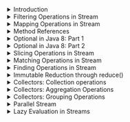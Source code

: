 <details>
<summary>Introduction</summary>

Introduces the Stream API.

The following topics are covered:
- Stream creation
  - a) `Stream.of(v1, v2, v3, ...)`
  - b) `List.stream()`
- The Stream interfaces
  - Intermediate operations
  - Terminal operations

The addition of the `Stream` API was one of the major features added to Java 8. A `Stream` in Java can be defined as a sequence of elements from a source that supports aggregate operations on its elements. The source here refers to collections or arrays that provide data to a stream.

A few important points about streams are:
1. A stream is not a data structure itself. It is a bunch of operations applied to a source. The source can be collections, arrays or I/O channels.
2. Streams don’t change the original data structure.
3. There can be zero or more intermediate operations that transform a stream into another stream.
4. Each intermediate operation is lazily executed (This will be discussed later).
5. Terminal operations produce the result of the stream.

### Stream creation

Streams can be created from different element sources, e.g., a collection or an array with the help of `stream()` and `of()` methods. Below are the different ways to create a stream.

### a) `Stream.of(v1, v2, v3, ...)`

In the below example, we are creating a stream of integers using the `Stream.of()` method.

```java
import java.util.stream.Stream;

public class StreamDemo {
    public static void main(String[] args) {
        Stream<Integer> stream = Stream.of(1,2,3,4,5,6,7,8,9);
        stream.forEach(p -> System.out.println(p));
    }
}
```

#### Output

```
1
2
3
4
5
6
7
8
9
```

### b) `List.stream()`

In the below example, we are creating a stream from a `List`.

```java
import java.util.ArrayList;
import java.util.List;
import java.util.stream.Stream;

public class StreamDemo {
    public static void main(String[] args) {
        List<String> list = new ArrayList<>();
        list.add("a");
        list.add("b");
        list.add("c");
        list.add("d");

        Stream<String> stream = list.stream();
        stream.forEach(p -> System.out.println(p));
    }
}
```

#### Output

```
a
b
c
d
```

### The Stream interfaces

The Stream API defines a few interfaces such as `Stream`, `IntStream`, `LongStream`, etc.

The `Stream<T>` interface is for object elements. For primitives, it defines `IntStream`, `LongStream` and `DoubleStream` interfaces.

It is a good practice to use primitive streams if you are dealing with primitives because wrapping primitives to objects and auto-boxing is a costly process.

Below is the complete list of methods defined in Stream API.

![img.png](img/01.png)

The methods defined by these interfaces can be divided into the following two categories:

### Intermediate operations

These methods do not produce any results. They usually accept functional interfaces as parameters and always return a new stream. Some examples of intermediate operations are `filter()`, `map()`, etc.

### Terminal operations

These methods produce some results, e.g., `count()`, `toArray(..)`, and `collect(..)`.

The streams operations can be further classified as:
1. filtering
2. slicing
3. mapping
4. matching and finding
5. reduction
6. collect

This was the basic introduction to streams. In subsequent sections, we will explore each of these operations. We will also look at how these methods are combined to process collections.

---

The next section discusses the filtering operations in `Stream`.

</details>


<details>
<summary>Filtering Operations in Stream</summary>

Discusses filtering operations in `Stream`.

The following topics are covered:
- `filter()` method
- `filter()` with custom object
- `filter()` chaining

The filtering operations filters the given stream and returns a new stream, which contains only those elements that are required for the next operation.

### `filter()` method

The `Stream` interface has a `filter()` method to filter a stream. This is an intermediate operation. Below is the method definition of the `filter()` method.

`Stream filter(Predicate<? super T> predicate)`

**Parameter**: A predicate to apply to each element to determine if it should be included.

**Return Type**: It returns a stream consisting of the elements of this stream that match the given predicate.

```java
import java.util.ArrayList;
import java.util.List;
import java.util.stream.Stream;

public class StreamDemo {
    public static void main(String[] args) {
        //Created a list of integers
        List<Integer> list = new ArrayList<>();
        list.add(1);
        list.add(12);
        list.add(23);
        list.add(45);
        list.add(6);

        list.stream()                           // Created a stream from the list
                .filter(num -> num > 10)        // filter() operation to get only numbers greater than 10
                .forEach(System.out::println);  // Printing each number in the list after filtering.

        // Again, printing the elements of `List` to show that the original list is not modified.
        System.out.println("Original list is not modified");
        list.stream().forEach(System.out::println);
    }
}
```

#### Output

```
12
23
45
Original list is not modified
1
12
23
45
6
```

In the above example, we created a list of integers. We followed the below steps:
1. Create a stream from the list.
2. Apply a `filter()` operation on this stream. We want to print only those numbers which are **greater than 10**, so we add a filter.

Please note that the filter operation *does not modify the original `List`*.

### `filter()` with custom object

Let's look at another example of `filter()` with a custom object.

In the below example, we are using multiple conditions in the filter method.

```java
import java.util.ArrayList;
import java.util.List;

public class StreamDemo {
    public static void main(String[] args) {
        List<Person> list = new ArrayList<>();  // Create a list of Person object.
        list.add(new Person("Dave", 23));
        list.add(new Person("Joe", 18));
        list.add(new Person("Ryan", 54));
        list.add(new Person("Iyan", 5));
        list.add(new Person("Ray", 63));

        // We are filtering out those persons whose age is more than 18 and less than 60.
        list.stream()
                .filter(person -> person.getAge() > 18 && person.getAge() < 60)
                .forEach(System.out::println);
    }
}

class Person {
    String name;
    int age;

    Person(String name, int age) {
        this.name = name;
        this.age = age;
    }

    public String getName() { return name; }

    public int getAge() { return age; }

    @Override
    public String toString() {
        return "Person{" +
                "name='" + name + '\'' +
                ", age=" + age +
                '}';
    }
}
```

#### Output

```
Person{name='Dave', age=23}
Person{name='Ryan', age=54}
```

In the above example, multiple conditions were used inside the filter.

### `filter()` chaining

In the above example, we wrote all the conditions in a single filter.

We can also chain the filter method to make the code more readable.

```java
import java.util.ArrayList;
import java.util.List;

public class StreamDemo {
    public static void main(String[] args) {
        List<Person> list = new ArrayList<>();
        list.add(new Person("Dave", 23));
        list.add(new Person("Joe", 18));
        list.add(new Person("Ryan", 54));
        list.add(new Person("Iyan", 5));
        list.add(new Person("Ray", 63));

        list.stream()
                .filter(person -> person.getName() != null ) // Filtering the object where name is not null
                .filter(person -> person.getAge() > 18 ) // Filtering the objects where age is greater than 18
                .filter(person -> person.getAge() < 60) // Filtering the objects where age is less than 60
                .forEach(System.out::println);
    }
}

class Person {
    ...
}
```

#### Output

```
Person{name='Dave', age=23}
Person{name='Ryan', age=54}
```

---

The next section discusses the mapping operations in `Stream`.

</details>


<details>
<summary>Mapping Operations in Stream</summary>

Discusses mapping operations and the different ways to transform a stream.

The following topics are covered:
- Understanding `map()`
- Understanding `mapToInt()`
- Understanding `flatMap()`

Mapping operations are those operations that transform the elements of a stream and return a new stream with transformed elements.

A variety of methods can be used to transform a stream into another stream object. The two most common methods used are `map()` and `flatMap()`.

### Understanding `map()`

The `map()` method takes a lambda expression as its only argument and uses it to change every individual element in the stream. Its return value is a new stream object containing the changed elements.

Below is the method definition:

`<R> Stream<R> map(Function<? super T, ? extends R> mapper)`

**Input Parameter**: A function to apply to each element.

**Return type**: Returns a stream consisting of the results of applying the given function to the elements of the stream.

Let's look at a basic example of `map()`. In the below example, we have a list of names. We need to print all the names on the list in the upper case.

```java
import java.util.ArrayList;
import java.util.List;

public class StreamDemo {
    public static void main(String[] args) {
        List<String> list = new ArrayList<>();
        list.add("Dave");
        list.add("Joe");
        list.add("Ryan");
        list.add("Iyan");
        list.add("Ray");
        // map() is used to convert each name to upper case.
        // Note: The map() method does not modify the original list.
        list.stream()
                .map(name -> name.toUpperCase()) // map() takes an input of Function<T, R> type.
                .forEach(System.out::println);   // forEach() takes an input of Consumer type.
    }
}
```

### Understanding `mapToInt()`

**Problem statement**:

Given a list of words, print the length of each word.

**Solution**:

To solve this problem, we can use a `map()`, which takes `s -> s.length()` lambda expression as input. However, have you noticed anything here?

The input is a string and output is an integer. If we use `map(s -> s.length())`, then it will return a stream of integers.

However, in the first lesson, we discussed that if we are dealing with primitives then we should use primitive flavors of stream.

The `mapToInt()` method comes into the picture here. If we use the `mapToInt()` method instead of `map()`, it will return `IntStream` instead of `Stream`.

So, if we are sure that our function is going to return a primitive, instead of using `map()` use `mapToInt()`, `mapToLong()` or `mapToDouble()`.

```java
import java.util.ArrayList;
import java.util.List;

public class StreamDemo {
    public static void main(String[] args) {
        List<String> list = new ArrayList<>();
        list.add("Dave");
        list.add("Joe");
        list.add("Ryan");
        list.add("Iyan");
        list.add("Ray");

        list.stream()
                .mapToInt(name -> name.length())
                .forEach(System.out::println);
    }
}
```

#### Output

```
4
3
4
4
3
```

### Understanding `flatMap()`

Stream `flatMap()` method is used to flatten a stream of collections to a stream of elements combined from all collections.

Basically, `flatMap()` is used to do following operation:
- `Stream<String[]> -> flatMap -> Stream<String>`
- `Stream<Set<String>> -> flatMap -> Stream<String>`
- `Stream<List<String>> -> flatMap -> Stream<String>`

Now, the question is why do we need to flatten our stream? The reason is that intermediate methods such as `filter()` and `distinct()` do not work on streams of `Collections`.

These methods only work on streams of primitives or objects. So, we need to flatten our stream before using these intermediate functions.

Let's see an example of `flatMap()`. In the below code we have a `List<List<String>>`.

We need to filter the strings and then print the filtered strings. The below code, will not print anything because we are not flattening our stream.

```java
import java.util.ArrayList;
import java.util.Arrays;
import java.util.List;
import java.util.stream.Stream;

public class StreamDemo {
    public static void main(String[] args) {
        List<List<String>> list = new ArrayList<>();
        list.add(Arrays.asList("a","b","c"));
        list.add(Arrays.asList("d","e","f"));
        list.add(Arrays.asList("g","h","i"));
        list.add(Arrays.asList("j","k","l"));

        Stream<List<String>> stream1 = list.stream();
        // `filter()` method do not work on stream of collections.
        Stream<List<String>> stream2 = stream1.filter(x -> "a".equals(x.toString()));
        // This will not print anything.
        stream2.forEach(System.out::println);
    }
}
```

#### Output

```
a
```

The above code can be written in a concise format as shown below. It was first written as an individual operation just for explanation.

```java
list.stream()
  .flatMap(s -> s.stream())
  .filter(x -> "a".equals(x))
  .forEach(System.out::println);
```

---

The next section discusses the method references.

</details>


<details>
<summary>Method References</summary>

Defines method references and explore types of method references.

The following topics will be covered:
- Four kinds of method references
  - 1. Static methods
  - 2. Instance method of a particular object
  - 3. Instance method of an arbitrary object
  - 4. Constructor references

Method references, as the name suggests, are the references to a method. They are similar to object references. As we can have reference to an object, we can have reference to a method as well.

Similar to an object reference, we can now pass behavior as parameters. But, you might be wondering what the difference between a method reference and lambda expressions is. There is no difference. Method references are shortened versions of lambda expressions that call a specific method.

Say you have a `Consumer` as defined below:

`Consumer<String> consumer = s -> System.out.println(s);`

This can be written as:

`Consumer<String> consumer = System.out::println;`

Here's one more example. Consider we have a `Function<T, R>` functional interface as defined below:

`Function<Person, Integer>  function = p  -> p.getAge();`

This can be written as:

`Function<Person, Integer>  function = Person::getAge;`

#### Four kinds of method references

There are four kinds of method references.

### 1. Static methods

The syntax to use static methods as method reference is `ClassName::MethodName`.

In the below example, we have a method `getLength()` which returns the length of the `String`. We have written a lambda expression using a method reference to fetch the length of the string.

```java
import java.util.ArrayList;
import java.util.List;

public class StreamDemo {
    public static int getLength(String str){
        return str.length();
    }

    public static void main(String[] args) {
        List<String> list = new ArrayList<>();
        list.add("done");
        list.add("word");
        list.add("practice");
        list.add("fake");

        // Code without using method reference.
        list.stream()
                .mapToInt(str -> StreamDemo.getLength(str))
                .forEach(System.out::println);

        // Code with method reference.
        list.stream()
                .mapToInt(StreamDemo::getLength)
                .forEach(System.out::println);
    }
}
```

#### Output

```
4
4
8
4
4
4
8
4
```

### 2. Instance method of a particular object

The syntax to use the instance method as a method reference is `referenceVariable::MethodName`.

We will look at the same example as above, but, this time, the `getLength()` method is not static.

```java
import java.util.ArrayList;
import java.util.List;

public class StreamDemo {
    public int getLength(String str) {
        return str.length();
    }

    public static void main(String[] args) {
        List<String> list = new ArrayList<>();
        list.add("done");
        list.add("word");
        list.add("practice");
        list.add("fake");

        StreamDemo demo = new StreamDemo();
        // Code without instance method reference.
        list.stream()
                .mapToInt(str -> demo.getLength(str))
                .forEach(System.out::println);

        // Code with instance method reference.
        list.stream()
                .mapToInt(demo::getLength)
                .forEach(System.out::println);
    }
}
```

#### Output

```
4
4
8
4
4
4
8
4
```

### 3. Instance method of an arbitrary object

This type of method reference does not require the object of the referenced class. We can directly use the class name in the method reference.

```java
import java.util.ArrayList;
import java.util.List;

public class StreamDemo {
    public int getLength(String str) {
        return str.length();
    }

    public static void main(String[] args) {
        List<Employee> list = new ArrayList<>();
        list.add(new Employee("here", 23, 20000));
        list.add(new Employee("is", 18, 40000));
        list.add(new Employee("all", 54, 100000));
        list.add(new Employee("this", 5, 34000));
        list.add(new Employee("information!", 63, 54000));
        // Code without using method reference.
        int totalSalary1 = list.stream()
                .mapToInt(emp -> emp.getSalary())
                .sum();
        
        // Code with method reference.
        int totalSalary = list.stream()
                .mapToInt(Employee::getSalary)
                .sum();

        System.out.println("The total salary is " + totalSalary);
    }
}

class Employee {
    String name;
    int age;
    int salary;

    Employee(String name, int age, int salary) {
        this.name = name;
        this.age = age;
        this.salary = salary;
    }

    public String getName() { return name; }

    public int getAge() { return age; }

    public int getSalary() { return salary; }

    @Override
    public String toString() {
        return "Employee{" +
                "name='" + name + '\'' +
                ", age=" + age +
                ", salary=" + salary +
                '}';
    }
}
```

#### Output

```
The total salary is 248000
```

### 4. Constructor references

We can refer to a constructor in the same way we reference a static method. The only difference is that we need to use a `new` keyword.

```java
import java.util.ArrayList;
import java.util.List;
import java.util.stream.Collectors;

public class StreamDemo {
    public int getLength(String str) { return str.length(); }
    public static void main(String[] args) {
        List<String> list = new ArrayList<>();
        list.add("we");
        list.add("understand that");
        list.add("Java 8");
        list.add("is");
        list.add("dated");

        // Code without constructor reference
        list.stream()
                .map(name -> new Employee(name))
                .forEach(System.out::println);

        // Code with constructor reference
        list.stream()
                .map(Employee::new)
                .forEach(System.out::println);
    }
}


class Employee {
    ...
}
```

#### Output

```
Employee{name='we', age=0, salary=0}
Employee{name='understand that', age=0, salary=0}
Employee{name='Java 8', age=0, salary=0}
Employee{name='is', age=0, salary=0}
Employee{name='dated', age=0, salary=0}
Employee{name='we', age=0, salary=0}
Employee{name='understand that', age=0, salary=0}
Employee{name='Java 8', age=0, salary=0}
Employee{name='is', age=0, salary=0}
Employee{name='dated', age=0, salary=0}
```

---

The next section discusses the `Optional` class in Java 8.

</details>


<details>
<summary>Optional in Java 8: Part 1</summary>

This section discusses the newly introduced `Optional` class. We will also look at different ways of creating an `Optional`.

The following topics will be covered:
- What is an `Optional`?
- Different ways of creating an `Optional`
  - 1) Using `empty()` method
  - 2) Using `of()` method
  - 3) Using `ofNullable()` method

### What is an `Optional`?

Java 8 has introduced a new class `Optional<T>` in the `java.util` package.

The `Optional<T>` is a wrapper class that stores an object of type `T`. The object may or may not be present in the optional.

According to Oracle,

<blockquote>“Java 8 Optional works as a container type for the value which is probably absent or null. Java Optional is a final class present in the java.util package.”</blockquote>

Let us look at how things worked before optional was introduced. In the below example, we have a `getEmployee()` method which gets the employee object from a `Map`. After fetching the employee object, we will print its details.

```java
import java.util.HashMap;
import java.util.Map;

public class StreamDemo {
    Map<Integer, Employee> empMap = new HashMap<>();
    public Employee getEmployee(Integer employeeId) {
        return empMap.get(employeeId);
    }
    public static void main(String[] args) {
        StreamDemo demo = new StreamDemo();
        // Fetching the employee with id 123. But since map is empty this will be null.
        Employee emp = demo.getEmployee(123);
        // This will throw Null Pointer Exception because emp is null.
        System.out.println(emp.getName()); 
    }
}

class Employee {
    ...
}
```

#### Output

```
Exception in thread "main" java.lang.NullPointerException
	at StreamDemo.main(StreamDemo.java:19)
```

As you can see, every time we use an object there is a chance of that dreaded `NullPointerException`. To overcome this we need to add `null` checks, which result in a lot of boilerplate code. Using `Optional` makes the code more readable and less prone to error.

The below example shows how the same program can be written using an `Optional<T>`. Instead of directly returning the `Employee` object, we are wrapping it into an `Optional`.

```java
import java.util.HashMap;
import java.util.Map;
import java.util.Optional;

public class StreamDemo {
    Map<Integer, Employee> empMap = new HashMap<>();
    public Optional<Employee> getEmployee(Integer employeeId) {
        // Before returning the employee object we are wrapping it into an Optional
        return Optional.ofNullable(empMap.get(employeeId));
    }
    public static void main(String[] args) {
        StreamDemo demo = new StreamDemo();
        Optional<Employee> emp = demo.getEmployee(123);
        // Before getting a value from Optional we check if the value is present through isPresent() method.
        if (emp.isPresent()) {
            System.out.println(emp.get().getName());  // We use get() method to get the value from Optional.
        } else {
            System.out.println("No employee returned.");
        }
    }
}

class Employee {
    ...
}
```

#### Output

```
No employee returned.
```

After looking at the above code, you might be wondering what the use of `Optional<T>` is if we need to check whether the value in the optional is `null` or not, using the `isPresent()` method. Why can't we just use the method directly and do a `null` check instead of wrapping it into an `Optional<T>`?

The benefit of `Optional<T>` is not that we are saved from applying a `null` check. The benefit is that `Optional<T>` class provides us lots of utility methods that we can apply to our wrapped objects.

### Different ways of creating an `Optional`

There are three different ways of creating an `Optional` object.

#### 1) Using `empty()` method

We can create an empty optional using the `empty()` method. The optional created through `empty()` will contain a `null` value.

`Optional < Person > person = Optional.empty();`

#### 2) Using `of()` method

We can create an `Optional` object that has a non-`null` value using `of()` method. If we create an `Optional` using the `of()` method and the value is `null`, then it will throw a **Null Pointer Exception**.

To create an `Optional` using the `of()` method, when you are really sure that the value is not `null`, do the following.

```
Person person = new Person();
Optional<Person> optional = Optional.of(person);
```

#### 3) Using `ofNullable()` method

If while creating the `Optional`, you are not sure if the value is null or not null, then use the `ofNullable()` method. If a non-null value is passed in `Optional.ofNullable()`, then it will return the `Optional`, containing the specified value. Otherwise, it will return an empty `Optional`.

```
Person person = new Person();
Optional<Person> optional = Optional.ofNullable(person);
```

---

This section provided a basic introduction to what an `Optional` is. The subsequent section discusses all the methods present in the `Optional` class.

</details>


<details>
<summary>Optional in Java 8: Part 2</summary>

Discuss some of the methods added in `Optional` class and discuss their functionalities.

The following topics will be covered:
- 1) `isPresent()`
- 2) `ifPresent(Consumer<? super T> consumer)`
- 3) `get()`
- 4) `orElse(T other)`
- 5) `orElseGet(Supplier<? extends T> other)`
- 6) `orElseThrow(Supplier<? extends T> other)`
- 7) `Optional<T> filter(Predicate<? super T> predicate)`
- 8) `map(Function<? super T, ? extends U> mapper)`
- 9) `flatMap(Function<? super T, Optional<U>> mapper)`

In the previous section, we looked at the `Optional<T>` class. You learned what an `Optional` is and how to create it.

In this section, we will look at all the operations that we can perform using an `Optional`.

Below is the list of methods available in the `Optional` class.

![img.png](img/02.png)

### 1) `isPresent()`

The `isPresent()` method is used to check if the optional contains a value or if it is `null`.

The method `isPresent()` returns the value `true` in case the `id` of the `Optional` objects contains a non-null value. Otherwise, it returns a `false` value.

```java
Optional<Person> optional = getPerson();
if (optional.isPresent()) {
    System.out.println(optional.get.getName())
}
```

### 1) `ifPresent(Consumer<? super T> consumer)`

Here is the syntax of the `ifPresent()` method.

`public void ifPresent(Consumer<? super T> consumer)`

It takes in a `Consumer` as a parameter and returns nothing. When `ifPresent()` is called, if a value is present, the specified consumer is invoked with the value. Otherwise, nothing happens.

```java
import java.util.HashMap;
import java.util.Map;
import java.util.Optional;

public class StreamDemo {
    Map<Integer, Employee> empMap = new HashMap<>();
    public void populateEmployee() {
        empMap.put(123, new Employee("Alex", 23, 12000));
    }
    public Optional<Employee> getEmployee(Integer employeeId) {
        // Before returning the employee object we are wrapping it into an Optional
        return Optional.ofNullable(empMap.get(employeeId));
    }
    public static void main(String[] args) {
        StreamDemo demo = new StreamDemo();
        demo.populateEmployee();
        Optional<Employee> emp = demo.getEmployee(123);
        emp.ifPresent(System.out::println);
    }
}

class Employee {
    ...
}
```

#### Output

```
Employee{name='Alex', age=23, salary=12000}
```

### 3) `get()`

The `get()` method returns a value if it is present in this `Optional`. Otherwise, it throws `NoSuchElementException`.

It is risky to use this method without checking if the value is present or not using `isPresent()` method.

```java
import java.util.HashMap;
import java.util.Map;
import java.util.Optional;

public class OptionalDemo {
    public static void main(String[] args) {
        Optional<String> optional = Optional.ofNullable(null);
        // This will throw exception because optional contains a null value.
        System.out.println(optional.get());
    }
}
```

#### Output

```
Exception in thread "main" java.util.NoSuchElementException: No value present
	at java.util.Optional.get(Optional.java:135)
	at OptionalDemo.main(OptionalDemo.java:11)
```

### 3) `orElse(T other)`

This method returns the value present in the optional. If no value is present, then a default value provided as a parameter is returned.

```java
import java.util.HashMap;
import java.util.Map;
import java.util.Optional;

public class OptionalDemo {
    public static void main(String[] args) {
        Optional<String> optional = Optional.ofNullable(null);
        // This will return the default value.
        System.out.println(optional.orElse("default string"));
    }
}
```

#### Output

```
default string
```

### 5) `orElseGet(Supplier<? extends T> other)`

This method returns the value present in the optional. If no value is present, then the value calculated from the supplier provided as a parameter is returned.

```java
import java.util.HashMap;
import java.util.Map;
import java.util.Optional;

public class OptionalDemo {
    public static String getDefaultValue() { return "default"; }
    public static void main(String[] args) {
        Optional<String> optional = Optional.ofNullable(null);
        // This will return the default value.
        System.out.println(optional.orElseGet(OptionalDemo::getDefaultValue));
    }
}
```

#### Output

```
default
```

### 6) `orElseThrow(Supplier<? extends T> other)`

This method returns the value present in the optional. If no value is present, then it throws the exception created by the provided supplier.

```java
import java.util.Optional;

public class OptionalDemo {
    public static void main(String[] args) {
        Optional<String> optional = Optional.ofNullable(null);
        // This will throw exception
        try {
            System.out.println(optional.orElseThrow(() -> new Exception("Resource not found.")));
        } catch (Exception e) {
            e.printStackTrace();
        }

    }
}
```

#### Output

```
java.lang.Exception: Resource not found.
	at OptionalDemo.lambda$main$0(OptionalDemo.java:10)
	at java.util.Optional.orElseThrow(Optional.java:290)
	at OptionalDemo.main(OptionalDemo.java:10)
```

### 7) `Optional<T> filter(Predicate<? super T> predicate)`

The `filter()` method is used to check if the value in our optional matches a particular condition. If yes, then the optional with the value is returned. Otherwise, an empty optional is returned.

```java
import java.util.Optional;

public class OptionalDemo {
    public static void main(String[] args) {
        Optional<String> optional = Optional.ofNullable("orange");
        // Since the filter condition is matched, this will return the optional.
        System.out.println(optional.filter(str -> str.equals("orange")));
        // Since the filter condition is not matched, this will return empty optional.
        System.out.println(optional.filter(str -> str.equals("apple")));
    }
}
```

#### Output

```
Optional[orange]
Optional.empty
```

### 8) `map(Function<? super T, ? extends U> mapper)`

As per Java docs,

<blockquote>“if a value is present, apply the provided mapping function to it, and if the result is non-null, return an Optional describing the result. Otherwise, return an empty Optional.”</blockquote>

```java
import java.util.*;

public class StreamDemo {
    public static void main(String[] args) {
        // Creating an Optional of Employee object.
        Optional<Employee> optional = Optional.of(new Employee("Adam", 54, 20000));
        optional
                .map(emp -> emp.getSalary()) // Fetching the salary from employee object.
                .filter(sal -> sal > 10000) // Checking if the salary is greater than 10000.
                .ifPresent(System.out::println);
    }
}

class Employee {
    ...
}
```

#### Output

```
20000
```

### 9) `flatMap(Function<? super T, Optional<U>> mapper)`

Similar to the `map()` method, we also have the `flatMap()` method as an alternative for transforming values.

The difference is that the `map` transforms values only when they are unwrapped, whereas `flatMap` takes a wrapped value and unwraps it before transforming it.

Let's take the same example that we discussed while looking at `map()`. There is a slight modification though. The `getSalary()` method will return `Optional<Integer>`, so the return type of the `optional.map(emp -> emp.getSalary())` operation will be `Optional<Optional<Integer>>`.

`Optional<Optional<Integer>> op1 = optional.map(emp -> emp.getSalary());`

If we don't need a nested `Optional`, then we can use a `flatMap()`.

`Optional<Integer> op1 = optional.flatMap(emp -> emp.getSalary());`

Here is the complete code example.

```java
import java.util.*;

public class OptionalDemo {
    public static void main(String[] args) {
        // Creating an Optional of Employee object.
        Optional<Employee> optional = Optional.of(new Employee("Adam", 54, 20000));
        optional.flatMap(emp -> emp.getSalary())
                .filter(sal -> sal > 10000)
                .ifPresent(System.out::println);
    }
}

class Employee {
    ...
}
```

---

The following section discusses slicing operations in `Stream`.

</details>


<details>
<summary>Slicing Operations in Stream</summary>

Discusses some of the most common slicing methods present in the `Stream` API.

The following topics are covered:
- 1. `distinct()`
- 2. `limit()`
- 3. `skip()`

The slicing operations are intermediate operations, and, as the name implies, they are used to slice a stream.

Now, we will look at some of the most common slicing methods present in Stream API.

### 1. `distinct()`

The first operation that we are going to discuss is `distinct()`. It returns a stream consisting of the distinct elements (according to `Object.equals(Object)`) of this stream.

So, if you have a stream of custom objects then your custom class should override `equals()` and `hashcode()` methods.

Let’s look at an example to understand `distinct()` better. In the below example, we have a list of countries. The list can contain duplicate elements as well. We need to print all the distinct countries.

```java
import java.util.ArrayList;
import java.util.Arrays;
import java.util.List;
import java.util.stream.Stream;

public class StreamDemo {
    public static void main(String[] args) {
        List<String> countries = new ArrayList<>();
        countries.add("India");
        countries.add("USA");
        countries.add("China");
        countries.add("India");
        countries.add("UK");
        countries.add("China");

        countries.stream()
                .distinct()
                .forEach(System.out::println);
    }
}
```

#### Output

```
India
USA
China
UK
```

### 2. `limit()`

This is also an intermediate function. It returns a stream consisting of the elements of this stream, truncated to be no longer than `maxSize` in length.

Below is the method syntax:

`Stream<T> limit(long maxSize)`

In our example above, we used the `distinct()` method to get only the distinct countries. Now we will limit the number of countries to three.

```java
import java.util.ArrayList;
import java.util.Arrays;
import java.util.List;
import java.util.stream.Stream;

public class StreamDemo {
    public static void main(String[] args) {
        List<String> countries = new ArrayList<>();
        countries.add("India");
        countries.add("USA");
        countries.add("China");
        countries.add("India");
        countries.add("UK");
        countries.add("China");

        countries.stream()
                .distinct()
                .limit(3)
                .forEach(System.out::println);
    }
}
```

#### Output

```
India
USA
China
```

### 2) `skip()`

Like `distinct()` and `limit()`, `skip()` is also an intermediate method. It returns a stream consisting of the remaining elements of this stream after discarding the first **n** elements of the stream.

Below is the syntax of this method.

`Stream<T> skip(long n)`

If this stream contains fewer than `n` elements then an empty stream will be returned.

```java
import java.util.ArrayList;
import java.util.Arrays;
import java.util.List;
import java.util.stream.Stream;

public class StreamDemo {
    public static void main(String[] args) {
        List<String> countries = new ArrayList<>();
        countries.add("India");
        countries.add("USA");
        countries.add("China");
        countries.add("India");
        countries.add("UK");
        countries.add("China");

        countries.stream()
                .distinct()
                .skip(2)
                .forEach(System.out::println);
    }
}
```

#### Output

```
China
UK
```

This is all we have for slicing functions. The next section discusses matching functions.

</details>


<details>
<summary>Matching Operations in Stream</summary>

Discuss the matching operations in the `Stream` API.

The following topics are covered:
- 1) `anyMatch()`
- 2) `allMatch()`
- 3) `noneMatch()`

Matching operations are terminal operations that are used to check if elements with certain criteria are present in the stream or not.

There are mainly three matching functions available in `Stream`. These are:
- `anyMatch()`
- `allMatch()`
- `noneMatch()`

We will discuss each one of them with examples.

### 1) `anyMatch()`

Here is the syntax of this method:

`boolean anyMatch(Predicate<? super T> predicate)`

It takes a predicate as input and returns
- `true` if at least one element matches the criteria.
- `false` if no element matches the criteria
- `false` if the stream is empty

In the below example, we have a `List` of `Person` objects. We need to check if there is any person residing in a particular country.

```java
import java.util.ArrayList;
import java.util.Arrays;
import java.util.List;
import java.util.stream.Stream;

public class StreamDemo {

    public static void main(String[] args) {
        List<Person> list = new ArrayList<>();
        list.add(new Person("Dave", 23,"India"));
        list.add(new Person("Joe", 18,"USA"));
        list.add(new Person("Ryan", 54,"Canada"));
        list.add(new Person("Iyan", 5,"India"));
        list.add(new Person("Ray", 63,"China"));

        boolean anyCanadian = list.stream()
                .anyMatch(p -> p.getCountry().equals("Canada"));

        System.out.println("Is there any resident of Canada: " + anyCanadian);
    }
}


class Person {
    ...
}
```

#### Output

```
Is there any resident of Canada: true
```

### 2) `allMatch()`

Here is the syntax of this method:

`boolean allMatch(Predicate<? super T> predicate)`

It takes a predicate as input and returns
- `true` if all elements match the criteria.
- `true` if the stream is empty.
- `false` if even a single element does not match the criteria.

In the below example, we have a `List` of `Person` objects. We need to check if all the persons are residents of a particular country.

```java
import java.util.ArrayList;
import java.util.Arrays;
import java.util.List;
import java.util.stream.Stream;

public class StreamDemo {
    public static void main(String[] args) {
        List<Person> list = new ArrayList<>();
        list.add(new Person("Dave", 23,"India"));
        list.add(new Person("Joe", 18,"USA"));
        list.add(new Person("Ryan", 54,"Canada"));
        list.add(new Person("Iyan", 5,"India"));
        list.add(new Person("Ray", 63,"China"));

        boolean anyCanadian = list.stream()
                .allMatch(p -> p.getCountry().equals("Canada"));

        System.out.println("Are all persons canadian: " + anyCanadian);
    }
}

class Person {
    ...
}
```

#### Output

```
Are all persons canadian: false
```

### 3) `noneMatch()`

Here is the syntax of this method:

`boolean noneMatch(Predicate<? super T> predicate)`

It takes a predicate as input and returns
- `true` if no elements of the stream match the provided predicate.
- `true` if the stream is empty
- `false` if even a single element matches the criteria.

In the below example, we have a `List` of `Person` objects. We need to check if all the persons are residents of a particular country.

```java
import java.util.ArrayList;
import java.util.Arrays;
import java.util.List;
import java.util.stream.Stream;

public class StreamDemo {
    public static void main(String[] args) {
        List<Person> list = new ArrayList<>();
        list.add(new Person("Dave", 23, "India"));
        list.add(new Person("Joe", 18, "USA"));
        list.add(new Person("Ryan", 54, "Canada"));
        list.add(new Person("Iyan", 5, "India"));
        list.add(new Person("Ray", 63, "China"));

        boolean anyRussian = list.stream()
                .noneMatch(p -> p.getCountry().equals("Russia"));

        System.out.println(anyRussian);
    }
}

class Person {
    ...
}
```

#### Output

```
true
```

---

That’s all for matching operations. The next section discusses finding operations.

</details>


<details>
<summary>Finding Operations in Stream</summary>

Discuss the finding operations in the `Stream` provided by the `findFirst()` and `findAny()` methods.

The following topics are covered:
- 1) `findFirst()`
- 2) `findAny()`

In the previous lesson, we looked at matching operations. Those operations check whether the elements in the stream match particular criteria, and they return `true` or `false`.

However, sometimes we need to get the matched element instead of just verifying if it is present or not. The finding operations are used for this purpose. There are two basic finding operations in streams, i.e., `findFirst()` and `findAny()`.

These operations are typically used with a `filter()` operation, but it is not necessary that they are used only with a `filter()` operation.

The below paragraphs discuss each finding operation.

### 1) `findFirst()`

Below is the syntax of this operation.

`Optional<T> findFirst()`

It returns an `Optional` describing the first element of this stream, or an empty `Optional` if the stream is empty. We already discussed `Optional` in the lambda expression section. Please revisit that section to learn about `Optional`.

In the below example we have a `List` of `Person` objects. We need to get the first person on the list who belongs to a particular country.

```java
import java.util.ArrayList;
import java.util.List;
import java.util.Optional;

public class StreamDemo {
    public static void main(String[] args) {
        List<Person> list = new ArrayList<>();
        list.add(new Person("Dave", 23, "India"));
        list.add(new Person("Joe", 18, "USA"));
        list.add(new Person("Ryan", 54, "Canada"));
        list.add(new Person("Iyan", 5, "India"));
        list.add(new Person("Ray", 63, "China"));

         Optional<Person> person = list.stream()               // Creating a Stream of person objects.
                 .filter(p -> p.getCountry().equals("India"))  // Filter to get only persons living in India.
                 .findFirst();                                 // Returning the first person encountered.

         if (person.isPresent()) {
             System.out.println(person);
         }
    }
}

class Person {
    ...
}
```

#### Output

```
Optional[Person{name='Dave', age=23, country=India}]
```

### 2) `findAny()`

Below is the syntax of this operation.

`Optional<T> findAny()`

It returns an `Optional` describing some element of this stream, or an empty `Optional` if the stream is empty. You might be wondering why this method is needed if we already have the `findFirst()` operation.

This operation is particularly useful in the case of **parallel streams**. Parallel streams weren't discussed in previous sections, but will be discussed in later sections. For now, just imagine that we can create a parallel stream so that the intermediate operations can be applied in parallel.

If the `findFirst()` method is used in the parallel stream, it can be very slow. Instead, `findAny()` is used if we are not concerned about which element is returned.

Below is an example of `findAny()`.

```java
import java.util.ArrayList;
import java.util.List;
import java.util.Optional;

public class StreamDemo {
    public static void main(String[] args) {
        List<Person> list = new ArrayList<>();
        list.add(new Person("Dave", 23, "India"));
        list.add(new Person("Joe", 18, "USA"));
        list.add(new Person("Ryan", 54, "Canada"));
        list.add(new Person("Iyan", 5, "India"));
        list.add(new Person("Ray", 63, "China"));

         Optional<Person> person = list.stream()
                 .filter(p -> p.getCountry().equals("India"))
                 .findAny();

         if (person.isPresent()) {
             System.out.println(person);
         }
    }
}

class Person {
    ...
}
```

#### Output

```
Optional[Person{name='Dave', age=23, country=India}]
```

---

The next section discusses mutable reduction using the `reduce()` method.

</details>


<details>
<summary>Immutable Reduction through reduce()</summary>

Discuss immutable reduction using the `reduce()` method.

The following topics are covered:
- Introduction to reduction operations
- 1. `Optional<T> reduce(BinaryOperator<T> accumulator)`
- 2. `T reduce(T identity, BinaryOperator<T> accumulator)`
- 3. `<U> U reduce(U identity, BiFunction<U, ? super T, U> accumulator, BinaryOperator<U> combiner)`
- 4. `max()` and `min()`

Reduction stream operations are those operations that reduce the stream into a single value. The operations that we are going to discuss in this lesson are immutable operations because they reduce the result into a single-valued immutable variable. Given a collection of objects, we may need to get the sum of all the elements, the max element, or any other operation which gives us a single value as a result. This can be achieved through **reduction** operations.

Before we discuss all the reduction operations in detail, let’s first look at some key concepts of reduction:
1. **Identity**: an element that is the initial value of the reduction operation and the default result if the stream is empty.
2. **Accumulator**: a function that takes two parameters: a partial result of the reduction operation and the next element of the stream.
3. **Combiner**: a function used to combine the partial result of the reduction operation when
   - the reduction is parallelized,
   - or there’s a mismatch between the types of the accumulator arguments and the types of the accumulator implementation.

Here's a look at some of the reduction methods.

### 1. `Optional<T> reduce(BinaryOperator<T> accumulator)`

As we can see, this method takes a `BinaryOperator` as an input and returns an `Optional` that describes the reduced value.

The `reduce()` method iteratively applies the accumulator function on the current input element.

In the below example, we need to find the total salaries of all the employees in an organization.

For this, we are going to use the `reduce(BinaryOperator<T> accumulator)` operation.

```java
import java.util.ArrayList;
import java.util.List;
import java.util.Optional;

public class StreamDemo {
  public static void main(String[] args) {
    List<Employee> list = new ArrayList<>();
    list.add(new Employee("Dave", 23, 20000));
    list.add(new Employee("Joe", 18, 40000));
    list.add(new Employee("Ryan", 54, 100000));
    list.add(new Employee("Iyan", 5, 34000));
    list.add(new Employee("Ray", 63, 54000));

    Optional<Integer> totalSalary = list.stream()
            .map(p -> p.getSalary())  // Converting the Stream of Employees to Stream of salaries.
            .reduce((p, q) -> p + q);

    totalSalary.ifPresent(integer -> System.out.println("The total salary is " + integer));
  }
}

class Employee {
    ...
}
```

#### Output

```
The total salary is 248000
```

In the above example, we could have used a `sum()` operation instead of `reduce()`, but the `sum()` operation is available in `IntStream`.

So, if we need to get the sum of all the elements in our stream, we should convert it into `IntStream` and then directly use `sum()`.

```java
import java.util.ArrayList;
import java.util.List;
import java.util.Optional;

public class StreamDemo {
    public static void main(String[] args) {
        List<Employee> list = new ArrayList<>();
        list.add(new Employee("Dave", 23, 20000));
        list.add(new Employee("Joe", 18, 40000));
        list.add(new Employee("Ryan", 54, 100000));
        list.add(new Employee("Iyan", 5, 34000));
        list.add(new Employee("Ray", 63, 54000));

        int totalSalary = list.stream()
                .mapToInt(p -> p.getSalary())
                .sum();

        System.out.println("The total salary is " + totalSalary);
    }
}

class Employee {
    ...
}
```

#### Output

```
The total salary is 248000
```

### 2. `T reduce(T identity, BinaryOperator<T> accumulator)`

As per Java docs, this method

<blockquote>“performs a reduction on the elements of this stream, using the provided identity value and an associative accumulation function, and returns the reduced value.”</blockquote>

This method has an extra `identity` parameter. It is the initial value of reduction. It is the default result of reduction if there are no elements in the stream. That's the reason, this version of the reduce method doesn’t return `Optional` because it would at least return the identity element.

In the below example, we provide five as an identity. *If the stream is empty, five will be returned*. *If the stream is not empty, five will be added to the sum*.

```java
import java.util.ArrayList;
import java.util.List;
import java.util.Optional;

public class StreamDemo {
    public static void main(String[] args) {
        List<Integer> list = new ArrayList<>();
        list.add(1);
        list.add(2);
        list.add(3);
        list.add(4);
        list.add(5);
        list.add(6);

        int totalSum = list.stream()
                .reduce(5, (partialSum, num) -> partialSum + num);

        System.out.println("Total Sum is " + totalSum);
    }
}
```

#### Output

```
Total Sum is 26
```

### 3. `<U> U reduce(U identity, BiFunction<U, ? super T,U> accumulator, BinaryOperator<U> combiner)`

As per Java Docs, this method

<blockquote>performs a reduction on the elements of this stream, using the provided identity, accumulation and combining functions.</blockquote>

If we are using a parallel stream, then the Java runtime splits the stream into multiple substreams. In such cases, we need to use a function to combine the results of the substreams into a single one. This is done by a **combiner**.

We will use a parallel stream in the example shown above to see how a combiner works.

```java
import java.util.ArrayList;
import java.util.List;
import java.util.Optional;

public class StreamDemo {
    public static void main(String[] args) {
        List<Integer> list = new ArrayList<>();
        list.add(1);
        list.add(2);
        list.add(3);
        list.add(4);
        list.add(5);
        list.add(6);

        int totalSum = list.parallelStream()
                .reduce(0, (partialSum, num) -> partialSum + num, Integer::sum);

        System.out.println("Total Sum is " + totalSum);
    }
}
```

#### Output

```
Total Sum is 21
```

### 4. `max()` and `min()`

`max()` and `min()` operations are very helpful if we need to get the largest or smallest element from a stream.

Here is the syntax of `max()` operation:

`Optional<T> max(Comparator<? super T> comparator)`

It takes a `Comparator` as a parameter and returns an `Optional`. Let's see an example.

```java
import java.util.Comparator;
import java.util.List;
import java.util.Optional;

public class StreamDemo {
    public static void main(String[] args) {
        List<Integer> list = new ArrayList<>();
        list.add(1);
        list.add(2);
        list.add(3);
        list.add(4);
        list.add(5);
        list.add(6);

        Optional<Integer> max = list.stream()
                .max(Comparator.naturalOrder());

        System.out.println("Max value is " + max.get());

        Optional<Integer> min = list.stream()
                .min(Comparator.naturalOrder());

        System.out.println("Min value is " + min.get());
    }
}
```

#### Output

```
Max value is 6
Min value is 1
```

In the above example, we have a stream of integers. Therefore, we used a `Comparator` which sorts the integers according to the natural order.

If the stream is of a custom object, you can provide a custom comparator as well.

---

The next section discusses Collectors.

</details>


<details>
<summary>Collectors: Collection operations</summary>

Discuss the immutable reduction operations using the `collect()` method.

The following topics are covered:
- Mutable reductions
- Collectors
  - 1. `Collectors.toList()`
  - 2. `Collectors.toSet()`
  - 3. `Collectors.toCollection(Supplier<C> collectionFactory)`
  - 4. `Collectors.toMap()`
  - 5. `collectingAndThen(Collector<T, A, R> downstream, Function<R, RR> finisher)`

In the earlier lesson, we discussed some immutable reduction methods. In this lesson, we will discuss mutable reduction methods.

### Mutable reductions

The mutable reductions collect the desired results into a mutable container object, such as a `java.util.Collection` or an array.

The mutable reduction is achieved through the `collect()` method. It is one of the Java 8 Stream API’s terminal methods.

There are two overloaded versions of the `collect()` method:
1. `collect(Collector<? super T,A,R> collector)`
2. `<R> R collect(Supplier<R> supplier, BiConsumer<R, ? super T> accumulator, BiConsumer<R, R> combiner)`

This section focuses on the `collect()` method which takes an instance of `Collector` as input.

We have two options:
1. We can create our own `Collector` implementation.
2. We can use the predefined implementations provided by the `Collectors` class.

Before discussing the `collect()` method further, we will first discuss the `Collectors` class in detail and look at how its methods are used with the `collect()` method to reduce streams.

### `Collectors`

`Collectors` is a final class that extends the `Object` class. It provides the most common mutable reduction operations that could be required by application developers as individual static methods.

Some of the important reduction operations already implemented in the `Collectors` class are listed below:

| Method                                             | Purpose                                                                                                                                                              |
|----------------------------------------------------|----------------------------------------------------------------------------------------------------------------------------------------------------------------------|
| `toList()`                                         | Collects stream elements in a `List`.                                                                                                                                |
| `toSet()`                                          | Collects stream elements in a `Set`.                                                                                                                                 |
| `toMap()`                                          | Returns a `Collector` that accumulates elements into a `Map` whose keys and values are the result of applying the provided mapping functions to the input elements.  |
| `collectingAndThen()`                              | Collects stream elements and then transforms them using a `Function`.                                                                                                |
| `summingDouble()`, `summingLong()`, `summingInt()` | Sums-up stream elements after mapping them to a `Double` / `Long` / `Integer` value using specific type `Function`.                                                  |
| `reducing()`                                       | Reduces elements of stream based on the `BinaryOperator` function provided.                                                                                          |
| `partitioningBy()`                                 | Partitions stream elements into a `Map` based on the `Predicate` provided.                                                                                           |
| `counting()`                                       | Counts the number of stream elements.                                                                                                                                |
| `groupingBy()`                                     | Produces a `Map` of elements grouped by the grouping criteria provided.                                                                                              |
| `mapping()`                                        | Applies a mapping operation to all stream elements being collected.                                                                                                  |
| `joining()`                                        | For concatenation of stream elements into a single `String`.                                                                                                         |
| `minBy()` / `maxBy()`                              | Finds the minimum/maximum of all stream elements based on the `Comparator` provided.                                                                                 |

Let's look at these methods and discuss how they work.

### 1. `Collectors.toList()`

It returns a `Collector` that collects all the input elements into a new `List`.

Suppose we need to get a `List` of employee names. We can use the `toList()` method.

```java
import java.util.ArrayList;
import java.util.List;
import java.util.Optional;
import java.util.stream.Collectors;

public class CollectorsDemo {
    public static void main(String[] args){
        List<Employee> employeeList = new ArrayList<>();
        employeeList.add(new Employee("Alex" , 23, 23000, "USA"));
        employeeList.add(new Employee("Ben" , 63, 25000, "India"));
        employeeList.add(new Employee("Dave" , 34, 56000, "Bhutan"));
        employeeList.add(new Employee("Jodi" , 43, 67000, "China"));
        employeeList.add(new Employee("Ryan" , 53, 54000, "Libya"));
        
        List<String> empName = employeeList.stream()
                .map(emp -> emp.getName())
                .collect(Collectors.toList());
        
        System.out.println(empName);
    }
}

class Employee {
    ...
}
```

#### Output

```
[Alex, Ben, Dave, Jodi, Ryan]
```

### 2. `Collectors.toSet()`

It returns a `Collector` that collects all input elements into a new `Set`.

Suppose we have a list of employees, and we need to get a set of countries to which our employees belong. In this case, we can use `toSet()` method.

```java
import java.util.ArrayList;
import java.util.Set;
import java.util.List;
import java.util.stream.Collectors;

public class CollectorsDemo {
    public static void main(String[] args){
        List<Employee> employeeList = new ArrayList<>();
        employeeList.add(new Employee("Alex", 23, 23000, "USA"));
        employeeList.add(new Employee("Ben", 63, 25000, "India"));
        employeeList.add(new Employee("Dave", 34, 56000, "Bhutan"));
        employeeList.add(new Employee("Jodi", 43, 67000, "China"));
        employeeList.add(new Employee("Ryan", 53, 54000, "Libya"));
        
        Set<String> empName = employeeList.stream()
                .map(emp -> emp.getCountry())
                .collect(Collectors.toSet());
        
        System.out.println(empName);
    }
}

class Employee {
    ...
}
```

#### Output

```
[USA, Bhutan, China, Libya, India]
```

### 3. `Collectors.toCollection(Supplier<C> collectionFactory)`

This method returns a `Collector` that collects all the input elements into a new `Collection`. This method takes a `Supplier` as a parameter. The `Supplier` supplies the collection of our choice.

Below is an example of collecting the first three employees in a `LinkedList`.

**Note**: In the below example, we provide the supplier to the `toCollection()` method as `LinkedList::new`. We can also write it as `() -> new LinkedList<>();` but we should always prefer method references as they are shorter and more readable.

```java
import java.util.ArrayList;
import java.util.LinkedList;
import java.util.List;
import java.util.stream.Collectors;

public class CollectorsDemo {
    public static void main(String[] args) {
        List<Employee> employeeList = new ArrayList<>();
        employeeList.add(new Employee("Alex", 23, 23000));
        employeeList.add(new Employee("Ben", 63, 25000));
        employeeList.add(new Employee("Dave", 34, 56000));
        employeeList.add(new Employee("Jodi", 43, 67000));
        employeeList.add(new Employee("Ryan", 53, 54000));

        LinkedList<String> empName = employeeList.stream()
                .map(emp -> emp.getName())
                .collect(Collectors.toCollection(LinkedList::new));

        System.out.println(empName);
    }
}

class Employee {
    ...
}
```

#### Output

```
[Alex, Ben, Dave, Jodi, Ryan]
```

### 4. `Collectors.toMap()`

`toMap()` is used to collect stream elements into a `Map` instance. This method takes two parameters:
- `keyMapper` - used for extracting a `Map` key from a stream element
- `valueMapper` - used for extracting a value associated with a given key

Suppose we have a list of strings, and we need to create a map where the key is the string and the value is the length of the string. In this case, we can use the `toMap()` method.

```java
import java.util.ArrayList;
import java.util.List;
import java.util.Map;
import java.util.stream.Collectors;

public class CollectorsDemo {
    public static void main(String[] args) {
        List<String> list = new ArrayList<>();
        list.add("done");
        list.add("far");
        list.add("away");
        list.add("again");

        Map<String,Integer> nameMap = list.stream()
                .collect(Collectors.toMap(s -> s, s -> s.length()));

        System.out.println(nameMap);
    }
}
```

#### Output

```
{away=4, far=3, again=5, done=4}
```

The problem with the above example is that, if the list has duplicate elements, `toMap()` will throw an exception.

To solve this problem, there is an overloaded version of `toMap()` that takes an additional `BinaryOperator` as a parameter. This is used to decide which element should be considered in case of duplicates.

In the below example, we have provided a `BinaryOperator` that will take the first element in case a duplicate element is found. Since the length of both strings will be the same it doesn't matter which element we take.

```java
import java.util.ArrayList;
import java.util.List;
import java.util.Map;
import java.util.stream.Collectors;

public class CollectorsDemo {
    public static void main(String[] args) {
        List<String> list = new ArrayList<>();
        list.add("done");
        list.add("far");
        list.add("away");
        list.add("done");

        Map<String,Integer> nameMap = list.stream()
                .collect(Collectors.toMap(s -> s, s -> s.length(), (s1, s2) -> s1));

        System.out.println(nameMap);
    }
}
```

#### Output

```
{away=4, far=3, done=4}
```

There is one more overloaded version of the `toMap()` method, which allows us to provide the implementation of `Map` that will be used.

In the below example, we will convert our stream to a `HashMap`.

```java
import java.util.ArrayList;
import java.util.HashMap;
import java.util.List;
import java.util.Map;
import java.util.stream.Collectors;

public class CollectorsDemo {
    public static void main(String[] args) {
        List<String> list = new ArrayList<>();
        list.add("done");
        list.add("far");
        list.add("away");
        list.add("done");

        Map<String,Integer> nameMap = list.stream()
                .collect(Collectors.toMap(s -> s, s -> s.length(), (s1, s2) -> s1, HashMap::new));

        System.out.println(nameMap);
    }
}
```

#### Output

```

```

### 5. `collectingAndThen(Collector<T, A, R> downstream, Function<R, RR> finisher)`

This method returns a `Collector` that accumulates the input elements into the given `Collector` and then performs an additional finishing function.

In the below example, we are collecting the elements in a list and then converting the list into an unmodifiable list.

```java
import java.util.*;
import java.util.stream.Collectors;

public class CollectorsDemo {
    public static void main(String[] args) {
        List<String> list = new ArrayList<>();
        list.add("done");
        list.add("far");
        list.add("away");
        list.add("done");

        List<String> unmodifiableList = list.stream()
                .collect(Collectors.collectingAndThen(Collectors.toList(), Collections::unmodifiableList));

        System.out.println(unmodifiableList);
    }
}
```

#### Output

```
[done, far, away, done]
```

---

The next section discusses a few other methods used to calculate some data. These methods are available in the `Collectors` class.

</details>


<details>
<summary>Collectors: Aggregation Operations</summary>

Discussion of methods of the `Collectors` class, which are used for aggregation.

The following topics are covered:
- `counting()`
  - `Collectors.summingInt(ToIntFunction<? super T> mapper)`
  - `Collectors.averagingInt(ToIntFunction<? super T> mapper)`
- `minBy(Comparator<? super T> comparator)`
- `maxBy(Comparator<? super T> comparator)`
  - `summarizingInt(ToIntFunction<? super T> mapper)`
- `joining()`

This section discusses some of the methods of the `Collectors` class that help us aggregate the data in streams, e.g., **sum**, **average**, etc.

### 1) `counting()`

This function returns a `Collector` that counts the number of the input elements.

Suppose we have a list of employees, and we need the count of employees with an age more than 30.

In this case, we can use the `counting()` method as shown below.

```java
import java.util.ArrayList;
import java.util.List;
import java.util.stream.Collectors;

public class CollectorsDemo {
    public static void main(String[] args) {
        List<Employee> employeeList = new ArrayList<>();
        employeeList.add(new Employee("Alex", 23, 23000));
        employeeList.add(new Employee("Ben", 63, 25000));
        employeeList.add(new Employee("Dave", 34, 56000));
        employeeList.add(new Employee("Jodi", 43, 67000));
        employeeList.add(new Employee("Ryan", 53, 54000));

        long count = employeeList.stream()
                .filter(emp -> emp.getAge() > 30)
                .collect(Collectors.counting()); // Using the counting() method to get count of employees.

        System.out.println(count);
    }
}

class Employee {
    ...
}
```

#### Output

```
4
```

### 2) `Collectors.summingInt(ToIntFunction<? super T> mapper)`

This method returns a `Collector` that produces the sum of an integer-valued function applied to the input elements.

This method takes a `ToIntFunction` as a parameter.

```java
import java.util.ArrayList;
import java.util.Collections;
import java.util.LinkedList;
import java.util.List;
import java.util.stream.Collectors;

public class CollectorsDemo {
    public static void main(String[] args) {
        List<Employee> employeeList = new ArrayList<>();
        employeeList.add(new Employee("Alex", 23, 23000));
        employeeList.add(new Employee("Ben", 63, 25000));
        employeeList.add(new Employee("Dave", 34, 56000));
        employeeList.add(new Employee("Jodi", 43, 67000));
        employeeList.add(new Employee("Ryan", 53, 54000));

        // Using summingInt() method to get the sum of salaries of all employees.
        int count = employeeList.stream()
                .collect(Collectors.summingInt(emp -> emp.getSalary()));

        System.out.println(count);
    }
}

class Employee {
    ...
}
```

#### Output

```
225000
```

There are similar functions for long and double as well, namely `summingLong()` and `summingDouble()`, respectively.

### 3) `Collectors.averagingInt(ToIntFunction<? super T> mapper)`

This method returns a `Collector` that produces the arithmetic mean of an integer-valued function applied to the input elements. If no elements are present, the result is **0**.

This method takes a `ToIntFunction` as a parameter.

```java
import java.util.ArrayList;
import java.util.Collections;
import java.util.LinkedList;
import java.util.List;
import java.util.stream.Collectors;

public class CollectorsDemo {
    public static void main(String[] args) {
        List<Employee> employeeList = new ArrayList<>();
        employeeList.add(new Employee("Alex", 23, 23000));
        employeeList.add(new Employee("Ben", 63, 25000));
        employeeList.add(new Employee("Dave", 34, 56000));
        employeeList.add(new Employee("Jodi", 43, 67000));
        employeeList.add(new Employee("Ryan", 53, 54000));

        // Using averagingInt() method to get the average of salaries of all employees.
        double average = employeeList.stream()
                .collect(Collectors.averagingInt(emp -> emp.getSalary()));

        System.out.println(average);
    }
}

class Employee {
    ...
}
```

#### Output

```
45000.0
```

There are similar functions for long and double as well, namely `averagingLong()`, and `averagingDouble()` respectively.

### 3) `minBy(Comparator<? super T> comparator)`

It returns a `Collector` that returns the minimum element based on the given comparator.

Let’s say, we have an `ArrayList` of `Employee` objects and we need to find the Employee object with a minimum salary. In this case, we first need to create a `Comparator` that compares two `Employee` objects on the basis of salary.

Then we will use this `Comparator` in the `minBy()` method. The returned value is wrapped in an `Optional` instance. The reason for this is that, it is possible that the `List<Employee>` is empty.

```java
import java.util.*;
import java.util.stream.Collectors;

public class CollectorsDemo {
  public static void main(String[] args) {
    List<Employee> employeeList = new ArrayList<>();
    employeeList.add(new Employee("Alex", 23, 23000));
    employeeList.add(new Employee("Ben", 63, 25000));
    employeeList.add(new Employee("Dave", 34, 56000));
    employeeList.add(new Employee("Jodi", 43, 67000));
    employeeList.add(new Employee("Ryan", 53, 54000));

    // Using minBy() method to get the employee with min salary.
    Optional<Employee> employee = employeeList.stream()
            .collect(Collectors.minBy(Comparator.comparing(Employee::getSalary)));

    employee.ifPresent(value -> System.out.println(value.getName()));
  }
}

class Employee {
    ...
}
```

#### Output

```
Alex
```

### 4) `maxBy(Comparator<? super T> comparator)`

It returns a `Collector` that returns the maximum element based on the given comparator.

The returned value is wrapped in an `Optional` instance.

```java
import java.util.*;
import java.util.stream.Collectors;

public class CollectorsDemo {

    public static void main(String[] args) {
        List<Employee> employeeList = new ArrayList<>();
        employeeList.add(new Employee("Alex", 23, 23000));
        employeeList.add(new Employee("Ben", 63, 25000));
        employeeList.add(new Employee("Dave", 34, 56000));
        employeeList.add(new Employee("Jodi", 43, 67000));
        employeeList.add(new Employee("Ryan", 53, 54000));

        //Using maxBy() method to get the employee with max salary.
        Optional<Employee> employee = employeeList.stream()
                .collect(Collectors.maxBy(Comparator.comparing(Employee::getSalary)));

      employee.ifPresent(value -> System.out.println(value.getName()));
    }
}

class Employee {
    ...
}
```

#### Output:

```
Jodi
```

### 5) `summarizingInt(ToIntFunction<? super T> mapper)`

It returns a `Collector` that applies an int-producing mapping function to each input element and returns summary statistics for the resulting values.

```java
import java.util.*;
import java.util.stream.Collectors;
import java.util.stream.Stream;

public class CollectorsDemo {
    public static void main(String[] args) {
        IntSummaryStatistics summarizingInt = Stream.of("1", "2", "3")
                .collect(Collectors.summarizingInt(Integer::parseInt));
        System.out.println(summarizingInt);
    }
}
```

#### Output

```
IntSummaryStatistics{count=3, sum=6, min=1, average=2.000000, max=3}
```

### 6) `joining()`

It returns a `Collector` that concatenates the input elements into a `String`, in the encounter order. It also has few overloaded versions which allow us to provide delimiters and prefix and suffix strings.

One very important use case of this method can be if we want to create a comma-separated `String` out of a given list.

```java
import java.util.*;
import java.util.stream.Collectors;
import java.util.stream.Stream;

public class CollectorsDemo {
    public static void main(String[] args) {
        // Joining all the strings.
        String joinedString = Stream.of("hello", "how", "are" , "you")
                .collect(Collectors.joining());
        System.out.println(joinedString);

        // Joining all the strings with space in between.
        joinedString = Stream.of("hello", "how", "are" , "you")
                .collect(Collectors.joining(" "));
        System.out.println(joinedString);

        // Joining all the strings with space in between and a prefix and suffix.
        joinedString = Stream.of("hello", "how", "are" , "you")
                .collect(Collectors.joining(" " , "prefix","suffix"));
        System.out.println(joinedString);
    }
}
```

#### Output

```
hellohowareyou
hello how are you
prefixhello how are yousuffix
```

---

The next section discusses grouping operations using `Collectors`.

</details>


<details>
<summary>Collectors: Grouping Operations</summary>

Discuss grouping operations that can be performed through the APIs provided in the `Collectors` class.

- Grouping operations
- `Collectors.groupingBy()`
  - `groupingBy(Function<? super T, ? extends K> classifier)`
  - `groupingBy(Function<? super T, ? extends K> classifier, Collector<? super T, A, D> downstream)`
  - `groupingBy(Function<? super T, ? extends K> classifier, Supplier<M> mapFactory, Collector<? super T, A, D> downstream)`
  - `groupingByConcurrent(Function<? super T, ? extends K> classifier)`
- `Collectors.partitioningBy()`

### Grouping operations

Grouping operations are one of the most important features of streams because they can help you complete a task, which otherwise would have taken a lot of coding, in just 2-3 lines of code.

Let’s say, for example, we have a list of `Employee` objects. We need to group all our employees based on their countries of residence. Or, say we need to find the average age/salary of all employees in a particular country. These kinds of operations can be done very easily with grouping APIs provided in the `Collectors` class.

Let's explore these APIs in detail.

### 1) `Collectors.groupingBy()`

This method groups the input elements according to the supplied classifier and returns the results in a `Map`.

This method is similar to the group by clause of SQL, which can group data on some parameters.

There are three overloaded versions of this method. We will discuss each one of them.

### a) `groupingBy(Function<? super T, ? extends K> classifier)`

This method takes only an instance of a `Function` interface as a parameter.

In the below example, we use `groupingBy()` to group the `Employee` objects based on countries of residence.

```java
import java.util.*;
import java.util.stream.Collectors;

public class CollectorsDemo {
    public static void main(String[] args) {
        List<Employee> employeeList = new ArrayList<>();
        employeeList.add(new Employee("Alex", 23, 23000, "USA"));
        employeeList.add(new Employee("Ben", 63, 25000, "China"));
        employeeList.add(new Employee("Dave", 34, 56000, "India"));
        employeeList.add(new Employee("Jodi", 43, 67000, "USA"));
        employeeList.add(new Employee("Ryan", 53, 54000, "China"));

        // The employees are grouped by country using the groupingBy() method.
        Map<String, List<Employee>> employeeMap = employeeList.stream()
                .collect(Collectors.groupingBy(Employee::getCountry));

        System.out.println(employeeMap);
    }
}

class Employee {
    ...
}
```

#### Output

```
{USA=[Employee{name='Alex', age=23, salary=23000}, Employee{name='Jodi', age=43, salary=67000}], China=[Employee{name='Ben', age=63, salary=25000}, Employee{name='Ryan', age=53, salary=54000}], India=[Employee{name='Dave', age=34, salary=56000}]}
```

### b) `groupingBy(Function<? super T, ? extends K> classifier, Collector<? super T, A, D> downstream)`

This method takes an additional second collector, which is applied to the results of the first collector.

In the previous example, the value of `Map` was a `List` of employees. However, what if we need a `Set` of employees?

In that case, we can use this method to provide a *downstream* `Collector` as shown below:

```java
import java.util.*;
import java.util.stream.Collectors;

public class CollectorsDemo {
    public static void main(String[] args) {
        List<Employee> employeeList = new ArrayList<>();
        employeeList.add(new Employee("Alex", 23, 23000, "USA"));
        employeeList.add(new Employee("Ben", 63, 25000, "China"));
        employeeList.add(new Employee("Dave", 34, 56000, "India"));
        employeeList.add(new Employee("Jodi", 43, 67000, "USA"));
        employeeList.add(new Employee("Ryan", 53, 54000, "China"));

        Map<String, Set<Employee>> employeeMap = employeeList.stream()
                .collect(Collectors.groupingBy(Employee::getCountry, Collectors.toSet()));

        System.out.println(employeeMap);
    }
}

class Employee {
    ...
}
```

#### Output

```
{USA=[Employee{name='Alex', age=23, salary=23000}, Employee{name='Jodi', age=43, salary=67000}], China=[Employee{name='Ryan', age=53, salary=54000}, Employee{name='Ben', age=63, salary=25000}], India=[Employee{name='Dave', age=34, salary=56000}]}
```

There are lots of interesting use cases that we can solve using this method.

Suppose we need to group on multiple conditions. Then we can provide another `groupingBy()` as *downstream*.

In the below example we will group by country and age of the employees.

```java
import java.util.*;
import java.util.stream.Collectors;

public class CollectorsDemo {
    public static void main(String[] args) {
        List<Employee> employeeList = new ArrayList<>();
        employeeList.add(new Employee("Alex", 23, 23000, "USA"));
        employeeList.add(new Employee("Ben", 63, 25000, "China"));
        employeeList.add(new Employee("Dave", 34, 56000, "India"));
        employeeList.add(new Employee("Jodi", 43, 67000, "USA"));
        employeeList.add(new Employee("Ryan", 53, 54000, "China"));

        // The employees are grouped by country and age by using the groupingBy() method twice.
        Map<String, Map<Integer,List<Employee>>> employeeMap = employeeList.stream()
                .collect(
                    Collectors.groupingBy(
                        Employee::getCountry,
                        Collectors.groupingBy(Employee::getAge)
                    )
                );

        System.out.println(employeeMap);
    }
}

class Employee {
    ...
}
```

#### Output

```
{USA={23=[Employee{name='Alex', age=23, salary=23000}], 43=[Employee{name='Jodi', age=43, salary=67000}]}, China={53=[Employee{name='Ryan', age=53, salary=54000}], 63=[Employee{name='Ben', age=63, salary=25000}]}, India={34=[Employee{name='Dave', age=34, salary=56000}]}}
```

Suppose we need to get a `Map` where the key is the name of the country and the value is the sum of salaries of all the employees of that country.

This can be easily done by providing a `summingInt()` as the *downstream* `Collector`.

```java
import java.util.*;
import java.util.stream.Collectors;

public class CollectorsDemo {
    public static void main(String[] args) {
        List<Employee> employeeList = new ArrayList<>();
        employeeList.add(new Employee("Alex", 23, 23000, "USA"));
        employeeList.add(new Employee("Ben", 63, 25000, "China"));
        employeeList.add(new Employee("Dave", 34, 56000, "India"));
        employeeList.add(new Employee("Jodi", 43, 67000, "USA"));
        employeeList.add(new Employee("Ryan", 53, 54000, "China"));

        Map<String, Integer> employeeMap = employeeList.stream()
                .collect(
                    Collectors.groupingBy(
                        Employee::getCountry,
                        Collectors.summingInt(Employee::getSalary)
                    )
                );

        System.out.println(employeeMap);
    }
}

class Employee {
    ...
}
```

#### Output

```
{USA=90000, China=79000, India=56000}
```

Next, suppose we need to get a `Map` where the key is the name of the country and the value is the `Employee` object that has the max salary in that country.

This can be easily done by providing a `maxBy()` as the downstream `Collector`.

```java
import java.util.*;
import java.util.stream.Collectors;

public class CollectorsDemo {
    public static void main(String[] args) {
        List<Employee> employeeList = new ArrayList<>();
        employeeList.add(new Employee("Alex", 23, 23000, "USA"));
        employeeList.add(new Employee("Ben", 63, 25000, "China"));
        employeeList.add(new Employee("Dave", 34, 56000, "India"));
        employeeList.add(new Employee("Jodi", 43, 67000, "USA"));
        employeeList.add(new Employee("Ryan", 53, 54000, "China"));

        Map<String, Optional<Employee>> employeeMap = employeeList.stream()
          .collect(
              Collectors.groupingBy(
                  Employee::getCountry,
                  Collectors.maxBy(Comparator.comparingInt(Employee::getSalary))
              )
          );

        System.out.println(employeeMap);
    }
}

class Employee {
    ...
}
```

#### Output

```
{USA=Optional[Employee{name='Jodi', age=43, salary=67000}], China=Optional[Employee{name='Ryan', age=53, salary=54000}], India=Optional[Employee{name='Dave', age=34, salary=56000}]}
```

### c) `groupingBy(Function<? super T, ? extends K> classifier, Supplier<M> mapFactory, Collector<? super T, A, D> downstream)`

The third variant of `groupingBy()` takes a supplier as an additional parameter.

This method is used, if we need to provide the implementation of the `Map` we need.

```java
import java.util.*;
import java.util.stream.Collectors;

public class CollectorsDemo {
    public static void main(String[] args) {
        List<Employee> employeeList = new ArrayList<>();
        employeeList.add(new Employee("Alex", 23, 23000, "USA"));
        employeeList.add(new Employee("Ben", 63, 25000, "China"));
        employeeList.add(new Employee("Dave", 34, 56000, "India"));
        employeeList.add(new Employee("Jodi", 43, 67000, "USA"));
        employeeList.add(new Employee("Ryan", 53, 54000, "China"));

        Map<String, Set<Employee>> employeeMap = employeeList.stream()
            .collect(
                Collectors.groupingBy(
                    Employee::getCountry,
                    HashMap::new, Collectors.toSet()
                )
            );

        System.out.println(employeeMap);
    }
}

class Employee {
    ...
}
```

#### Output

```
{USA=[Employee{name='Alex', age=23, salary=23000}, Employee{name='Jodi', age=43, salary=67000}], China=[Employee{name='Ryan', age=53, salary=54000}, Employee{name='Ben', age=63, salary=25000}], India=[Employee{name='Dave', age=34, salary=56000}]}
```

### d) `groupingByConcurrent(Function<? super T>, ? extends K) classifier`

The `groupingByConcurrent()` collector is similar to the `groupingBy()` collector; the only difference is that this method returns an instance of `ConcurrentMap`.

This collector also has three overloaded methods that take the exact same arguments as the respective overloaded methods of the `groupingBy()` collector.

```java
import java.util.*;
import java.util.concurrent.ConcurrentMap;
import java.util.stream.Collectors;

public class CollectorsDemo {
    public static void main(String[] args) {
        List<Employee> employeeList = new ArrayList<>();
        employeeList.add(new Employee("Alex", 23, 23000, "USA"));
        employeeList.add(new Employee("Ben", 63, 25000, "China"));
        employeeList.add(new Employee("Dave", 34, 56000, "India"));
        employeeList.add(new Employee("Jodi", 43, 67000, "USA"));
        employeeList.add(new Employee("Ryan", 53, 54000, "China"));

        ConcurrentMap<String, List<Employee>> employeeMap = employeeList.parallelStream()
            .collect(Collectors.groupingByConcurrent(Employee::getCountry));

        System.out.println(employeeMap);
    }
}

class Employee {
    ...
}
```

#### Output

```
{USA=[Employee{name='Alex', age=23, salary=23000}, Employee{name='Jodi', age=43, salary=67000}], China=[Employee{name='Ben', age=63, salary=25000}, Employee{name='Ryan', age=53, salary=54000}], India=[Employee{name='Dave', age=34, salary=56000}]}
```

### 2) `Collectors.partitioningBy()`

This method partitions the input elements according to the supplied `Predicate` and returns a `Map<Boolean, List<T>>`.

Since the key is a `boolean` it only takes two values. Under the `true` key, we will find elements that match the given `Predicate`. Under the `false` key, we will find the elements which don’t match the given `Predicate`.

In the given example, we will partition the employees that have an age greater than 30 and less than 30.

```java
import java.util.*;
import java.util.concurrent.ConcurrentMap;
import java.util.stream.Collectors;

public class CollectorsDemo {
    public static void main(String[] args) {
        List<Employee> employeeList = new ArrayList<>();
        employeeList.add(new Employee("Alex", 23, 23000, "USA"));
        employeeList.add(new Employee("Ben", 63, 25000, "China"));
        employeeList.add(new Employee("Dave", 34, 56000, "India"));
        employeeList.add(new Employee("Jodi", 43, 67000, "USA"));
        employeeList.add(new Employee("Ryan", 53, 54000, "China"));

        // Partitioning the list based on age.
        Map<Boolean, List<Employee>> employeeMap = employeeList.stream()
            .collect(Collectors.partitioningBy(emp -> emp.getAge() > 30));

        System.out.println(employeeMap);
    }
}

class Employee {
    ...
}
```

#### Output

```
{false=[Employee{name='Alex', age=23, salary=23000}], true=[Employee{name='Ben', age=63, salary=25000}, Employee{name='Dave', age=34, salary=56000}, Employee{name='Jodi', age=43, salary=67000}, Employee{name='Ryan', age=53, salary=54000}]}
```

---

The next section discusses the parallel Stream.

</details>


<details>
<summary>Parallel Stream</summary>

Discussion of parallel streams, which are used to process the stream elements in parallel.

Until now, we have only been looking at serial `Stream`. However, Java 8 introduced the concepts of the parallel stream and parallel processing. As we have a greater number of CPU cores nowadays, due to cheap hardware costs, parallel processing can be used to perform operations faster.

The following topics are covered:
- Creating a parallel stream

### Creating a parallel stream

There are two ways in which we can create a parallel Stream:
- Using the `parallelStream()` method.
- Or, if we already have a stream, we can use the `parallel()` method to convert it into a parallel stream.

Let us look at an example of a parallel stream.

```java
import java.util.stream.Stream;

public class ParallelStreamDemo {
    public static void main(String[] args) {
        System.out.println("------------------------------- Serial Stream  ---------------------------------");
        Stream.of(1, 2, 3, 4, 5, 6, 7)
            .forEach(num -> System.out.println(num + " " + Thread.currentThread().getName()));
        
        System.out.println("-------------------------------- Parallel Stream -----------------------------");
        Stream.of(1, 2, 3, 4, 5, 6, 7, 8, 9, 10, 11, 12, 13, 14)
            .parallel()
            .forEach(num -> System.out.println(num + " " + Thread.currentThread().getName()));
    }
}
```

#### Output

```
------------------------------- Serial Stream  ---------------------------------
1 main
2 main
3 main
4 main
5 main
6 main
7 main
-------------------------------- Parallel Stream -----------------------------
9 main
10 main
13 ForkJoinPool.commonPool-worker-2
5 ForkJoinPool.commonPool-worker-1
8 main
4 ForkJoinPool.commonPool-worker-1
2 ForkJoinPool.commonPool-worker-3
14 ForkJoinPool.commonPool-worker-2
3 ForkJoinPool.commonPool-worker-3
7 ForkJoinPool.commonPool-worker-1
12 main
11 ForkJoinPool.commonPool-worker-1
1 ForkJoinPool.commonPool-worker-3
6 ForkJoinPool.commonPool-worker-2
```

In the case of a serial stream, the main thread is doing all the work. Meanwhile, in the case of a parallel stream, two threads are spawned simultaneously, and the stream internally uses `ForkJoinPool` to create and manage threads. Parallel streams create a `ForkJoinPool` instance via the static `ForkJoinPool.commonPool()` method.

The parallel stream makes use of all available CPU cores and processes the tasks in parallel. If the number of tasks exceeds the number of cores, then the remaining tasks wait for the currently running tasks to complete.

The parallel stream is fast but does this mean we should always create a parallel stream? Are there any situations where we should not use a parallel stream?

The answer is yes.

A parallel stream has a lot of overhead compared to a sequential one. Coordinating the threads takes a significant amount of time. We should always use serial stream and consider using a parallel Stream in the following cases:
1. We have a large amount of data to process.
2. We already have a performance problem in the first place.
3. All the shared resources between threads need to be synchronized properly otherwise it might produce unexpected results.

According to Brian Goetz (Java Language Architect & specification lead for Lambda Expressions), the following things should be considered before going for parallelization:
1. Splitting is not more expensive than doing the work.
2. Task dispatch or management costs between the threads is not too high.
3. The result combination cost must not be too high.
4. Use the NQ formula to decide if you want to use parallelism.

#### NQ Model

`N * Q > 10000`

where

`N = number of data items`

`Q = amount of work per item`

---

The next section discusses the lazy evaluation in Stream.

</details>


<details>
<summary>Lazy Evaluation in Streams</summary>

Discussion of how streams are evaluated lazily.

The following topics are covered:
- Lazy evaluation example

In Java 8 streams the intermediate operations are not evaluated until a terminal operation is invoked.

Each intermediate operation creates a new stream, stores the provided operation/function, and returns the new stream. When a terminal operation is called, the traversal of streams begins and the associated function is performed one by one on each element.

### Lazy evaluation example

Let’s look at an example to understand how lazy evaluation helps immensely. In the below example, we have a list of 20 integers. We need to get the first number we encounter that is greater than 5 and is divisible by 3 in this list.

```java
import java.util.Arrays;
import java.util.List;
import java.util.Optional;

public class LazyEvaluationDemo {
    public static void main(String[] args) {
        List<Integer> data = Arrays.asList(1, 2, 3, 4, 5, 6, 7, 8, 9, 10, 11, 12, 13, 14, 15, 16, 17, 18, 19, 20);

        Optional<Integer> number = data.stream()
            .filter(num -> num > 5)  // Intermediate operations
            .filter(num -> num % 3 == 0)
            .findFirst();  // Terminal operation

        System.out.println(number.get());
    }
}
```

#### Output

```
6
```

The terminal operation in the above example is `findFirst()`. This means we only need one element which matches all the given criteria in the `filter()` method.

Let’s see how this is evaluated.
1. Pick the first element, i.e., 1. It is less than 5.
2. Pick the second element, i.e., 2. It is less than 5.
3. Pick the third element, i.e., 3. It is less than 5.
4. Pick the fourth element, i.e., 4. It is less than 5.
5. Pick the fifth element, i.e., 5. It is equal to 5.
6. Pick the sixth element, i.e., 6. It is greater than 5 so move to the next operation which is again a `filter()`.
7. Six is divisible by 3, so move to the next operation which is `findFirst()`. Hence, 6 is returned as the result.

Let’s add some print statements to the above example and see how the elements are processed.

```java
import java.util.Arrays;
import java.util.List;
import java.util.Optional;

public class LazyEvaluationDemo {
    public static void main(String[] args) {
        List<Integer> data = Arrays.asList(1, 2, 3, 4, 5, 6, 7, 8, 9, 10, 11, 12, 13, 14, 15, 16, 17, 18, 19, 20);
        Optional<Integer> number = data.stream()
            .filter(num -> {
                System.out.println("Processing first filter for number " + num);
                return num > 5;
            })
            .filter(num -> {
                System.out.println("Processing second filter for number " + num);
                return num % 3 == 0;
            })
            .findFirst();
        System.out.println(number.get());
    }
}
```

#### Output

```
Processing first filter for number 1
Processing first filter for number 2
Processing first filter for number 3
Processing first filter for number 4
Processing first filter for number 5
Processing first filter for number 6
Processing second filter for number 6
6
```

---

The next section discusses the Java 8 collections improvements.

</details>